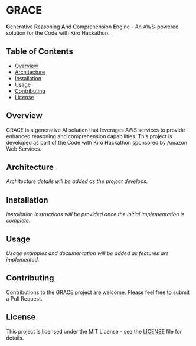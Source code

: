 # GRACE

**G**enerative **R**easoning **A**nd **C**omprehension **E**ngine - An AWS-powered solution for the Code with Kiro Hackathon.

## Table of Contents

- [Overview](#overview)
- [Architecture](#architecture)
- [Installation](#installation)
- [Usage](#usage)
- [Contributing](#contributing)
- [License](#license)

## Overview

GRACE is a generative AI solution that leverages AWS services to provide enhanced reasoning and comprehension capabilities. This project is developed as part of the Code with Kiro Hackathon sponsored by Amazon Web Services.

## Architecture

*Architecture details will be added as the project develops.*

## Installation

*Installation instructions will be provided once the initial implementation is complete.*

## Usage

*Usage examples and documentation will be added as features are implemented.*

## Contributing

Contributions to the GRACE project are welcome. Please feel free to submit a Pull Request.

## License

This project is licensed under the MIT License - see the [LICENSE](LICENSE) file for details.
